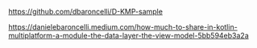 https://github.com/dbaroncelli/D-KMP-sample

https://danielebaroncelli.medium.com/how-much-to-share-in-kotlin-multiplatform-a-module-the-data-layer-the-view-model-5bb594eb3a2a
